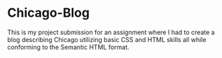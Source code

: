 # Chicago-Blog
This is my project submission for an assignment where I had to create a blog describing Chicago utilizing basic CSS and HTML skills all while conforming to the Semantic HTML format.
